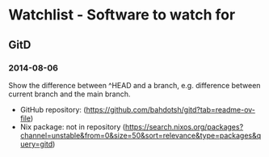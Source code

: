 # Watchlist - Software to watch for

## GitD
### 2014-08-06

Show the difference between ^HEAD and a branch, e.g. difference between current branch and the main branch.

- GitHub repository: (https://github.com/bahdotsh/gitd?tab=readme-ov-file)
- Nix package: not in repository (https://search.nixos.org/packages?channel=unstable&from=0&size=50&sort=relevance&type=packages&query=gitd)


